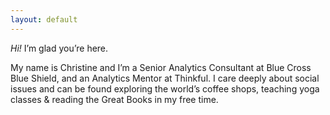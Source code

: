 ```yaml
---
layout: default
---
```


<div class="lead pretty-links">
  <i>Hi!</i> I’m glad you’re here.

My name is Christine and I’m a Senior Analytics Consultant at Blue Cross Blue Shield, and an Analytics Mentor at Thinkful. I care deeply about social issues and can be found exploring the world’s coffee shops, teaching yoga classes & reading the Great Books in my free time.

</div>
